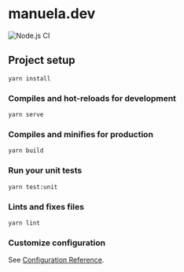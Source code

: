 # manuela.dev

![Node.js CI](https://github.com/ManuCastrillonM/manuela.dev/workflows/Node.js%20CI/badge.svg)

## Project setup
```
yarn install
```

### Compiles and hot-reloads for development
```
yarn serve
```

### Compiles and minifies for production
```
yarn build
```

### Run your unit tests
```
yarn test:unit
```

### Lints and fixes files
```
yarn lint
```

### Customize configuration
See [Configuration Reference](https://cli.vuejs.org/config/).

